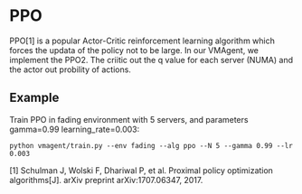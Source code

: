 # PPO
PPO[1] is a popular Actor-Critic reinforcement learning algorithm which forces the updata of the policy not to be large.
In our VMAgent, we implement the PPO2.
The criitic out the q value for each server (NUMA) and the actor out probility of actions.

## Example
Train PPO in fading environment with 5 servers, and parameters gamma=0.99 learning_rate=0.003:
```
python vmagent/train.py --env fading --alg ppo --N 5 --gamma 0.99 --lr 0.003
```

[1] Schulman J, Wolski F, Dhariwal P, et al. Proximal policy optimization algorithms[J]. arXiv preprint arXiv:1707.06347, 2017.

